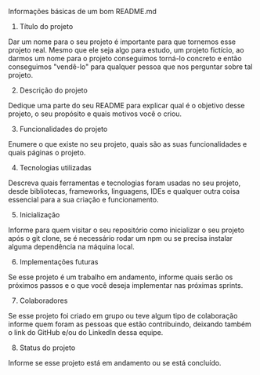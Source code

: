 Informações básicas de um bom README.md
1. Título do projeto

Dar um nome para o seu projeto é importante para que tornemos esse projeto real. Mesmo que ele seja algo para estudo, um projeto fictício, ao darmos um nome para o projeto conseguimos torná-lo concreto e então conseguimos "vendê-lo" para qualquer pessoa que nos perguntar sobre tal projeto.

2. Descrição do projeto

Dedique uma parte do seu README para explicar qual é o objetivo desse projeto, o seu propósito e quais motivos você o criou.

3. Funcionalidades do projeto

Enumere o que existe no seu projeto, quais são as suas funcionalidades e quais páginas o projeto.

4. Tecnologias utilizadas

Descreva quais ferramentas e tecnologias foram usadas no seu projeto, desde bibliotecas, frameworks, linguagens, IDEs e qualquer outra coisa essencial para a sua criação e funcionamento.

5. Inicialização

Informe para quem visitar o seu repositório como inicializar o seu projeto após o git clone, se é necessário rodar um npm ou se precisa instalar alguma dependência na máquina local.

6. Implementações futuras

Se esse projeto é um trabalho em andamento, informe quais serão os próximos passos e o que você deseja implementar nas próximas sprints.

7. Colaboradores

Se esse projeto foi criado em grupo ou teve algum tipo de colaboração informe quem foram as pessoas que estão contribuindo, deixando também o link do GitHub e/ou do LinkedIn dessa equipe.

8. Status do projeto

Informe se esse projeto está em andamento ou se está concluído.